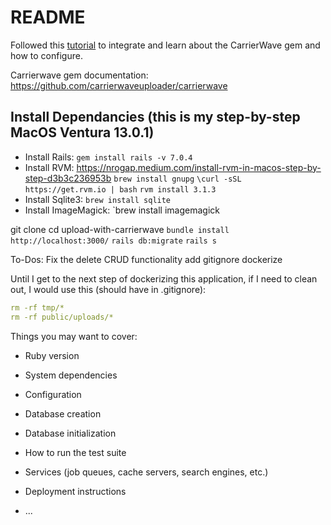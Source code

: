 # README

Followed this [tutorial](https://medium.com/@dakota.lillie/uploading-files-using-carrierwave-in-rails-81ef54ebbcdb) to integrate and learn about the CarrierWave gem and how to configure.

Carrierwave gem documentation: https://github.com/carrierwaveuploader/carrierwave


## Install Dependancies (this is my step-by-step MacOS Ventura 13.0.1)

- Install Rails: `gem install rails -v 7.0.4`
- Install RVM: https://nrogap.medium.com/install-rvm-in-macos-step-by-step-d3b3c236953b
`brew install gnupg`
`\curl -sSL https://get.rvm.io | bash`
`rvm install 3.1.3`
- Install Sqlite3: `brew install sqlite`
- Install ImageMagick: `brew install imagemagick

git clone
cd upload-with-carrierwave
`bundle install`
`http://localhost:3000/`
`rails db:migrate`
`rails s`

To-Dos:
Fix the delete CRUD functionality
add gitignore
dockerize

Until I get to the next step of dockerizing this application, if I need to clean out, I would use this (should have in .gitignore):
```yaml
rm -rf tmp/*
rm -rf public/uploads/*
```

Things you may want to cover:

* Ruby version 

* System dependencies

* Configuration

* Database creation

* Database initialization

* How to run the test suite

* Services (job queues, cache servers, search engines, etc.)

* Deployment instructions

* ...
